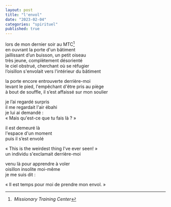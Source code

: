 ```yaml
---
layout: post
title: "l'envol"
date: "2023-02-04"
categories: "spirituel"
published: true
---
```


lors de mon dernier soir au MTC[^1]  
en ouvrant la porte d'un bâtiment  
jaillissant d’un buisson, un petit oiseau  
très jeune, complètement désorienté  
le ciel obstrué, cherchant où se réfugier  
l’oisillon s'envolait vers l'intérieur du bâtiment  

la porte encore entrouverte derrière-moi  
levant le pied, l'empêchant d'être pris au piège  
à bout de souffle, il s’est affaissé sur mon soulier  

je l’ai regardé surpris  
il me regardait l'air ébahi  
je lui ai demandé :  
« Mais qu'est-ce que tu fais là ? »  

il est demeuré là  
l'espace d'un moment  
puis il s’est envolé  

« This is the weirdest thing I’ve ever seen! »  
un individu s'exclamait derrière-moi  

venu là pour apprendre à voler  
oisillon insolite moi-même  
je me suis dit :

« Il est temps pour moi de prendre mon envol. »  

[^1]: *Missionary Training Center*
